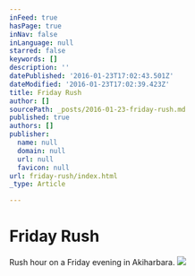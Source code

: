 ```yaml
---
inFeed: true
hasPage: true
inNav: false
inLanguage: null
starred: false
keywords: []
description: ''
datePublished: '2016-01-23T17:02:43.501Z'
dateModified: '2016-01-23T17:02:39.423Z'
title: Friday Rush
author: []
sourcePath: _posts/2016-01-23-friday-rush.md
published: true
authors: []
publisher:
  name: null
  domain: null
  url: null
  favicon: null
url: friday-rush/index.html
_type: Article

---
```

# Friday Rush

Rush hour on a Friday evening in Akiharbara.
![](https://s3-us-west-2.amazonaws.com/the-grid-img/p/0eda603eb1da588ee47833c6def887366ada703b.jpg)